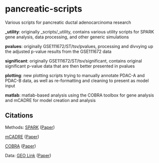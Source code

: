 # pancreatic-scripts
Various scripts for pancreatic ductal adenocarcinoma research

**_utility**: originally _scripts/_utility, contains various utility scripts for SPARK gene analysis, data processing, and other generic simulations

**pvalues**: originally GSE111672/ST/tsv/pvalues, processing and divvying up the adjusted p-value results from the GSE111672 data

**significant**: originally GSE111672/ST/tsv/significant, contains original significant p-value data that are then better presented in pvalues

**plotting**: new plotting scripts trying to manually annotate PDAC-A and PDAC-B data, as well as re-formatting and cleaning to present as model input

**matlab**: matlab-based analysis using the COBRA toolbox for gene analysis and mCADRE for model creation and analysis

## Citations

Methods: [SPARK](https://github.com/xzhoulab/SPARK) ([Paper](https://doi.org/10.1038/s41592-019-0701-7)) 

[mCADRE](https://github.com/jaeddy/mcadre) ([Paper](https://www.ncbi.nlm.nih.gov/pmc/articles/PMC3576361/))

[COBRA](https://github.com/opencobra/cobratoolbox/) ([Paper](https://doi.org/10.1038/s41596-018-0098-2))

Data: [GEO Link](https://www.ncbi.nlm.nih.gov/geo/query/acc.cgi?acc=GSE111672) ([Paper](https://doi.org/10.1038/s41587-019-0392-8))
